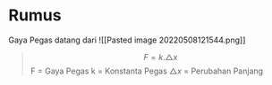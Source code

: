 # Rumus
Gaya Pegas datang dari 
![[Pasted image 20220508121544.png]]
> $$F = k . \triangle x$$
> F = Gaya Pegas
> k = Konstanta Pegas
> $\triangle x$ = Perubahan Panjang 

